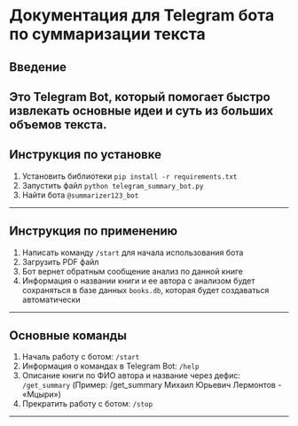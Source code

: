 # Документация для Telegram бота по суммаризации текста

## Введение
Это Telegram Bot, который помогает быстро извлекать основные идеи и суть из больших объемов текста.
----

## Инструкция по установке

1) Установить библиотеки `pip install -r requirements.txt`
2) Запустить файл `python telegram_summary_bot.py`
3) Найти бота `@summarizer123_bot`
---

## Инструкция по применению

1) Написать команду `/start` для начала использования бота
2) Загрузить PDF файл
3) Бот вернет обратным сообщение анализ по данной книге
4) Информация о названии книги и ее автора с анализом будет сохраняться в базе данных `books.db`, которая будет создаваться автоматически
---

## Основные команды

1) Началь работу с ботом: `/start`
2) Информация о командах в Telegram Bot: `/help`
3) Описание книги по ФИО автора и название через дефис: `/get_summary` (Пример: /get_summary Михаил Юрьевич Лермонтов - «Мцыри»)
4) Прекратить работу с ботом: `/stop`
---

